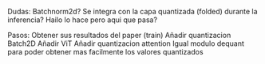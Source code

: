 Dudas:
Batchnorm2d? Se integra con la capa quantizada (folded) durante la inferencia? Hailo lo hace pero aqui que pasa?

Pasos:
Obtener sus resultados del paper (train)
Añadir quantizacion Batch2D
Añadir ViT
Añadir quantizacion attention
Igual modulo dequant para poder obtener mas facilmente los valores quantizados